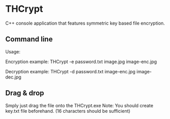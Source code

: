 # THCrypt
C++ console application that features symmetric key based file encryption.


## Command line
Usage:
<!--
THCrypt <-e | -d> <key filename> <input filename> <output filename>
-->

Encryption example:
THCrypt -e password.txt image.jpg image-enc.jpg

Decryption example:
THCrypt -d password.txt image-enc.jpg image-dec.jpg

## Drag & drop
Smply just drag the file onto the THCrypt.exe
Note: You should create key.txt file beforehand. (16 characters should be sufficient)
